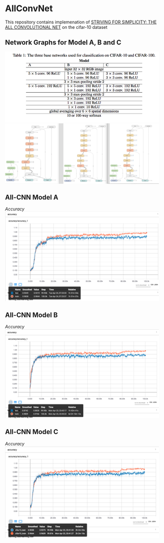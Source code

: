 # AllConvNet  

This repository contains implemenation of [STRIVING FOR SIMPLICITY: THE ALL CONVOLUTIONAL NET](https://arxiv.org/pdf/1412.6806.pdf) on the cifar-10 dataset

## Network Graphs for Model A, B and C
![Network Structure](model.png)  
![Network Model](graph.png)  


## All-CNN Model A  
*Accuracy*  
![Model A](modela_cnn.png)


## All-CNN Model B    
*Accuracy*  
![Model B](modelb_acc.png)


## All-CNN Model C  
*Accuracy*  
![Model C](modelc_accuracy.png)
